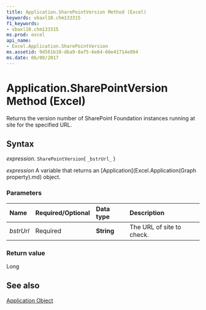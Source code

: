 ```yaml
---
title: Application.SharePointVersion Method (Excel)
keywords: vbaxl10.chm133315
f1_keywords:
- vbaxl10.chm133315
ms.prod: excel
api_name:
- Excel.Application.SharePointVersion
ms.assetid: 9d561b10-dba9-8af5-6e64-66e41714e894
ms.date: 06/08/2017
---
```



# Application.SharePointVersion Method (Excel)

Returns the version number of SharePoint Foundation instances running at site for the specified URL.


## Syntax

 _expression_. `SharePointVersion`( `_bstrUrl_` )

 _expression_ A variable that returns an [Application](Excel.Application(Graph property).md) object.


### Parameters



|Name|Required/Optional|Data type|Description|
|:-----|:-----|:-----|:-----|
| _bstrUrl_|Required| **String**|The URL of site to check.|

### Return value

Long


## See also


[Application Object](Excel.Application(object).md)

